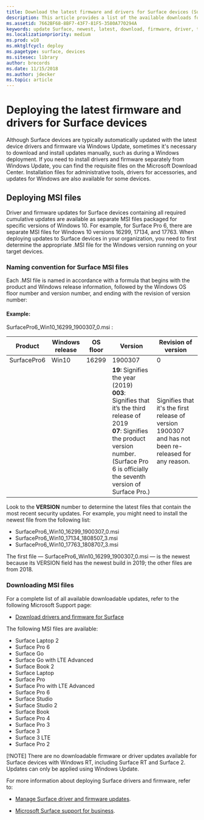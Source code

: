```yaml
---
title: Download the latest firmware and drivers for Surface devices (Surface)
description: This article provides a list of the available downloads for Surface devices and links to download the drivers and firmware for your device.
ms.assetid: 7662BF68-8BF7-43F7-81F5-3580A770294A
keywords: update Surface, newest, latest, download, firmware, driver, tablet, hardware, device
ms.localizationpriority: medium
ms.prod: w10
ms.mktglfcycl: deploy
ms.pagetype: surface, devices
ms.sitesec: library
author: brecords
ms.date: 11/15/2018
ms.author: jdecker
ms.topic: article
---
```


# Deploying the latest firmware and drivers for Surface devices
Although Surface devices are typically automatically updated with the latest device drivers and firmware via Windows Update, sometimes it's necessary to download and install updates manually, such as during a Windows deployment. If you need to install drivers and firmware separately from Windows Update, you can find the requisite files on the Microsoft Download Center. Installation files for administrative tools, drivers for accessories, and updates for Windows are also available for some devices.

## Deploying MSI files
Driver and firmware updates for Surface devices containing all required cumulative updates are available as separate MSI files packaged for specific versions of Windows 10. For example, for Surface Pro 6, there are separate MSI files for Windows 10 versions 16299, 17134, and 17763.
When deploying updates to Surface devices in your organization, you need to first determine the appropriate .MSI file for the Windows version running on your target devices.

### Naming convention for Surface MSI files
Each .MSI file is named in accordance with a formula that begins with the product and Windows release  information, followed by the Windows OS floor number and version number, and ending with the revision of version number:

#### Example:
SurfacePro6_Win10_16299_1900307_0.msi :
 
| Product     | Windows release | OS floor | Version                                                                                                                                                                                                                           | Revision of version                                                                                                     |
| ----------- | --------------- | -------- | --------------------------------------------------------------------------------------------------------------------------------------------------------------------------------------------------------------------------------- | ----------------------------------------------------------------------------------------------------------------------- |
| SurfacePro6 | Win10           | 16299    | 1900307                                                                                                                                                                                                                           | 0                                                                                                                       |
|             |                 |          | **19:**  Signifies the year (2019)<br>**003**: Signifies that it’s the third release of 2019<br>**07**: Signifies the product version number. (Surface Pro 6 is officially the seventh version of Surface Pro.) | Signifies that it's the first release of version 1900307 and has not been re-released for any reason. |

 
Look to the **VERSION** number to determine the latest files that contain the most recent security updates.  For example, you might need to install the newest file from the following list:


- SurfacePro6_Win10_16299_1900307_0.msi
- SurfacePro6_Win10_17134_1808507_3.msi
- SurfacePro6_Win10_17763_1808707_3.msi

The first file —  SurfacePro6_Win10_16299_1900307_0.msi  —  is the newest because its VERSION field has the newest build in 2019; the other files are from 2018.

### Downloading MSI files
For a complete list of all available downloadable updates, refer to the following Microsoft Support page:
 
- [Download drivers and firmware for Surface](https://support.microsoft.com/en-us/help/4023482/surface-download-drivers-and-firmware-for-surface)

 
The following MSI files are available:

- Surface Laptop 2
- Surface Pro 6
- Surface Go
- Surface Go with LTE Advanced
- Surface Book 2
- Surface Laptop
- Surface Pro
- Surface Pro with LTE Advanced
- Surface Pro 6
- Surface Studio
- Surface Studio 2
- Surface Book
- Surface Pro 4
- Surface Pro 3
- Surface 3
- Surface 3 LTE
- Surface Pro 2

[!NOTE]
There are no downloadable firmware or driver updates available for Surface devices with Windows RT, including Surface RT and Surface 2. Updates can only be applied using Windows Update.

For more information about deploying Surface drivers and firmware, refer to:

- [Manage Surface driver and firmware updates](https://docs.microsoft.com/en-us/surface/manage-surface-pro-3-firmware-updates).

- [Microsoft Surface support for business](https://www.microsoft.com/surface/support/business).


 





